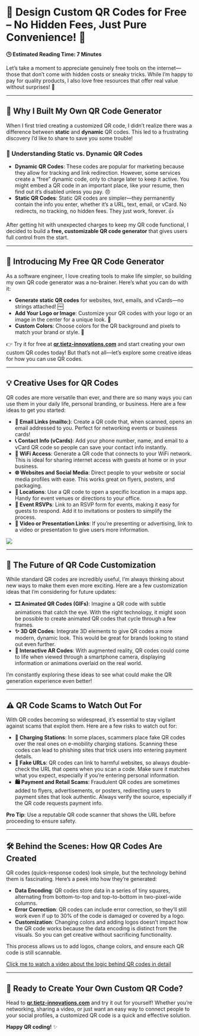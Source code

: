 # 🎉 Design Custom QR Codes for Free – No Hidden Fees, Just Pure Convenience! 🚀  
**🕒 Estimated Reading Time: 7 Minutes**

Let’s take a moment to appreciate genuinely free tools on the internet—those that don’t come with hidden costs or sneaky tricks. While I’m happy to pay for quality products, I also love free resources that offer real value without surprises! 🎁  

---

## 🤔 Why I Built My Own QR Code Generator  
When I first tried creating a customized QR code, I didn’t realize there was a difference between **static** and **dynamic** QR codes. This led to a frustrating discovery I’d like to share to save you some trouble!  

### 📖 Understanding Static vs. Dynamic QR Codes  
- **Dynamic QR Codes**: These codes are popular for marketing because they allow for tracking and link redirection. However, some services create a “free” dynamic code, only to charge later to keep it active. You might embed a QR code in an important place, like your resume, then find out it’s disabled unless you pay. 😠  
- **Static QR Codes**: Static QR codes are simpler—they permanently contain the info you enter, whether it’s a URL, text, email, or vCard. No redirects, no tracking, no hidden fees. They just work, forever. 👍  

After getting hit with unexpected charges to keep my QR code functional, I decided to build a **free, customizable QR code generator** that gives users full control from the start.  

---

## 🚀 Introducing My Free QR Code Generator  
As a software engineer, I love creating tools to make life simpler, so building my own QR code generator was a no-brainer. Here’s what you can do with it:  
- **Generate static QR codes** for websites, text, emails, and vCards—no strings attached! 🆓  
- **Add Your Logo or Image**: Customize your QR codes with your logo or an image in the center for a unique look. 🎨  
- **Custom Colors**: Choose colors for the QR background and pixels to match your brand or style. 🌈  

👉 Try it for free at **[qr.tietz-innovations.com](https://qr.tietz-innovations.com)** and start creating your own custom QR codes today! But that’s not all—let’s explore some creative ideas for how you can use QR codes.  

---

## 💡 Creative Uses for QR Codes  
QR codes are more versatile than ever, and there are so many ways you can use them in your daily life, personal branding, or business. Here are a few ideas to get you started:  
- **📧 Email Links (mailto:)**: Create a QR code that, when scanned, opens an email addressed to you. Perfect for networking events or business cards!  
- **📞 Contact Info (vCards)**: Add your phone number, name, and email to a vCard QR code so people can save your contact info instantly.  
- **📶 WiFi Access**: Generate a QR code that connects to your WiFi network. This is ideal for sharing internet access with guests at home or in your business.  
- **🌐 Websites and Social Media**: Direct people to your website or social media profiles with ease. This works great on flyers, posters, and packaging.  
- **📍 Locations**: Use a QR code to open a specific location in a maps app. Handy for event venues or directions to your office.  
- **🎫 Event RSVPs**: Link to an RSVP form for events, making it easy for guests to respond. Add it to invitations or posters to simplify the process.  
- **🎥 Video or Presentation Links**: If you’re presenting or advertising, link to a video or presentation to give users more information.  

![](/blog/custom-qr-code-generator/images/elephant_qr.jpeg)

---

## 🔮 The Future of QR Code Customization  
While standard QR codes are incredibly useful, I’m always thinking about new ways to make them even more exciting. Here are a few customization ideas that I’m considering for future updates:  
- **🎞️ Animated QR Codes (GIFs)**: Imagine a QR code with subtle animations that catch the eye. With the right technology, it might soon be possible to create animated QR codes that cycle through a few frames.  
- **✨ 3D QR Codes**: Integrate 3D elements to give QR codes a more modern, dynamic look. This would be great for brands looking to stand out even further.  
- **🌌 Interactive AR Codes**: With augmented reality, QR codes could come to life when viewed through a smartphone camera, displaying information or animations overlaid on the real world.  

I’m constantly exploring these ideas to see what could make the QR generation experience even better!  

---

## ⚠️ QR Code Scams to Watch Out For  
With QR codes becoming so widespread, it’s essential to stay vigilant against scams that exploit them. Here are a few risks to watch out for:  
- **🚗 Charging Stations**: In some places, scammers place fake QR codes over the real ones on e-mobility charging stations. Scanning these codes can lead to phishing sites that trick users into entering payment details.  
- **🚨 Fake URLs**: QR codes can link to harmful websites, so always double-check the URL that opens when you scan a code. Make sure it matches what you expect, especially if you’re entering personal information.  
- **🛍️ Payment and Retail Scams**: Fraudulent QR codes are sometimes added to flyers, advertisements, or posters, redirecting users to payment sites that look authentic. Always verify the source, especially if the QR code requests payment info.  

**Pro Tip**: Use a reputable QR code scanner that shows the URL before proceeding to ensure safety.  

---

## 🛠️ Behind the Scenes: How QR Codes Are Created  
QR codes (quick-response codes) look simple, but the technology behind them is fascinating. Here’s a peek into how they’re generated:  
- **Data Encoding**: QR codes store data in a series of tiny squares, alternating from bottom-to-top and top-to-bottom in two-pixel-wide columns.  
- **Error Correction**: QR codes can include error correction, so they’ll still work even if up to 30% of the code is damaged or covered by a logo.  
- **Customization**: Changing colors and adding logos doesn’t impact how the QR code works because the data encoding is distinct from the visuals. So you can get creative without sacrificing functionality.  

This process allows us to add logos, change colors, and ensure each QR code is still scannable.  

[Click me to watch a video about the logic behind QR codes in detail](https://www.youtube.com/watch?v=142TGhaTMtI&t=239s)

---

## 🔗 Ready to Create Your Own Custom QR Code?  
Head to **[qr.tietz-innovations.com](https://qr.tietz-innovations.com)** and try it out for yourself! Whether you’re networking, sharing a video, or just want an easy way to connect people to your social profiles, a customized QR code is a quick and effective solution.  

**Happy QR coding!** ✨